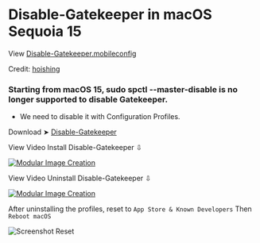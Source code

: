 # Disable-Gatekeeper in macOS Sequoia 15
View [Disable-Gatekeeper.mobileconfig](https://github.com/chris1111/Disable-Gatekeeper/blob/main/Disable-Gatekeeper.mobileconfig)

Credit: [hoishing](https://gist.github.com/hoishing/cadd905b095e15531467255b537f6906)

### Starting from macOS 15, sudo spctl --master-disable is no longer supported to disable Gatekeeper.

- We need to disable it with Configuration Profiles.

Download ➤ [Disable-Gatekeeper](https://github.com/chris1111/Disable-Gatekeeper/raw/main/Disable-Gatekeeper.zip)

View Video Install Disable-Gatekeeper ⇩

[![Modular Image Creation](https://github.com/user-attachments/assets/68f65560-03ae-4dfe-908f-554e30e2906b)](https://youtu.be/dcMujsWGUxo)

View Video Uninstall Disable-Gatekeeper ⇩

[![Modular Image Creation](https://github.com/user-attachments/assets/68f65560-03ae-4dfe-908f-554e30e2906b)](https://youtu.be/EJttKJnIlAQ)

After uninstalling the profiles, reset to `App Store & Known Developers` Then `Reboot macOS` 

![Screenshot Reset](https://github.com/user-attachments/assets/55f81b78-0377-47a1-b0c5-dcad31511e8c)

